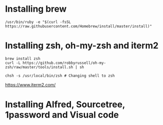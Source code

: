 # Installing brew
`/usr/bin/ruby -e "$(curl -fsSL https://raw.githubusercontent.com/Homebrew/install/master/install)"`

# Installing zsh, oh-my-zsh and iterm2
```
brew install zsh
curl -L https://github.com/robbyrussell/oh-my-zsh/raw/master/tools/install.sh | sh

chsh -s /usr/local/bin/zsh # Changing shell to zsh
```

https://www.iterm2.com/

# Installing Alfred, Sourcetree, 1password and Visual code
